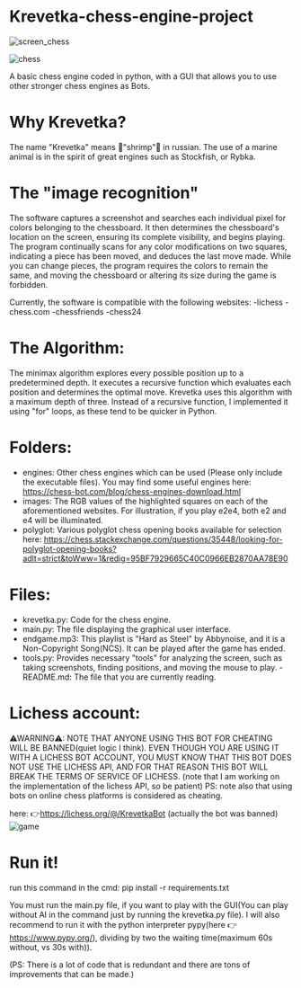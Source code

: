 # Krevetka-chess-engine-project

![screen_chess](https://user-images.githubusercontent.com/104983707/215318392-d886b374-1d63-421b-96d2-87f949163c7e.PNG)

![chess](https://user-images.githubusercontent.com/104983707/175565331-460224df-c0cf-4618-8e6c-e00ce4897f14.PNG)

A basic chess engine coded in python, with a GUI that allows you to use other stronger chess engines as Bots.


# Why Krevetka?
The name "Krevetka" means 🍤"shrimp"🦐 in russian. The use of a marine animal is in the spirit of great engines such as Stockfish, or Rybka.

# The "image recognition"
The software captures a screenshot and searches each individual pixel for colors belonging to the chessboard. It then determines the chessboard's location on the screen, ensuring its complete visibility, and begins playing. The program continually scans for any color modifications on two squares, indicating a piece has been moved, and deduces the last move made. While you can change pieces, the program requires the colors to remain the same, and moving the chessboard or altering its size during the game is forbidden.

Currently, the software is compatible with the following websites: 
-lichess
-chess.com
-chessfriends
-chess24

# The Algorithm:
The minimax algorithm explores every possible position up to a predetermined depth. It executes a recursive function which evaluates each position and determines the optimal move. Krevetka uses this algorithm with a maximum depth of three. Instead of a recursive function, I implemented it using "for" loops, as these tend to be quicker in Python.

# Folders:
- engines: Other chess engines which can be used (Please only include the executable files). You may find some useful engines here: https://chess-bot.com/blog/chess-engines-download.html
- images: The RGB values of the highlighted squares on each of the aforementioned websites. For illustration, if you play e2e4, both e2 and e4 will be illuminated.
- polyglot: Various polyglot chess opening books available for selection here: https://chess.stackexchange.com/questions/35448/looking-for-polyglot-opening-books?adlt=strict&toWww=1&redig=95BF7929665C40C0966EB2870AA78E90

# Files:
- krevetka.py:
Code for the chess engine.
- main.py:
The file displaying the graphical user interface.
- endgame.mp3: 
This playlist is "Hard as Steel" by Abbynoise, and it is a Non-Copyright Song(NCS). It can be played after the game has ended.
- tools.py: 
Provides necessary "tools" for analyzing the screen, such as taking screenshots, finding positions, and moving the mouse to play.
-README.md: 
The file that you are currently reading.

# Lichess account:
⚠WARNING⚠: NOTE THAT ANYONE USING THIS BOT FOR CHEATING WILL BE BANNED(quiet logic I think). EVEN THOUGH YOU ARE USING IT WITH A LICHESS BOT ACCOUNT, YOU MUST KNOW THAT THIS BOT DOES NOT USE THE LICHESS API, AND FOR THAT REASON THIS BOT WILL BREAK THE TERMS OF SERVICE OF LICHESS.
(note that I am working on the implementation of the lichess API, so be patient)
PS: note also that using bots on online chess platforms is considered as cheating.

here: 👉https://lichess.org/@/KrevetkaBot (actually the bot was banned)
![game](https://user-images.githubusercontent.com/104983707/170866422-873fb47d-0310-46db-b7e9-55fbe7cb5910.gif)

# Run it!
run this command in the cmd: pip install -r requirements.txt

You must run the main.py file, if you want to play with the GUI(You can play without AI in the command just by running the krevetka.py file). I will also recommend to run it with the python interpreter pypy(here 👉 https://www.pypy.org/), dividing by two the waiting time(maximum 60s without, vs 30s with)).


(PS: There is a lot of code that is redundant and there are tons of improvements that can be made.)

